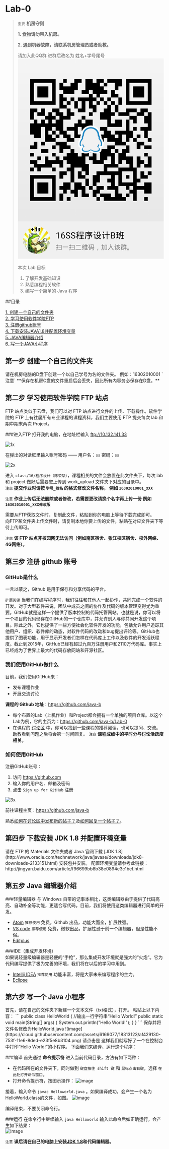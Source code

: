 # Lab-0

> `重要` **机房守则** 
>
> **1. 食物请勿带入机房。**
>
> **2. 遇到机器故障，请联系机房管理员或者助教。**
>
> 请加入此QQ群 进群后改名为 姓名+学号尾号
>![QQ](https://github.com/java-b/Lab-0/blob/master/QR.png)
>
>
> 本次 Lab 目标
>
> 1. 了解开发基础知识
> 2. 熟悉编程相关软件
> 3. 编写一个简单的 Java 程序
> 

##目录

[1. 创建一个自己的文件夹](#1)  
[2. 学习使用软件学院FTP](#2)  
[3. 注册github账号](#3)  
[4. 下载安装JAVA1.8并配置环境变量](#4)  
[5. JAVA编辑器介绍](#5)  
[6. 写一个JAVA小程序](#6)  



<h2 id='1'>第一步 创建一个自己的文件夹</h2>
请在机房电脑的D盘下创建一个以自己学号为名的文件夹。 例如：16302010001  
`注意`  **保存在机房C盘的文件重启后会丢失，因此所有内容务必保存在D盘。** 

<h2 id='2'>第二步 学习使用软件学院 FTP 站点</h2>
FTP 站点类似于云盘，我们可以对 FTP 站点进行文件的上传、下载操作。软件学院的 FTP 上有往届所有专业课程的课程资料，我们主要使用 FTP 提交每次 lab 和期中期末两次 Project。

###进入FTP
打开我的电脑，在地址栏输入 ftp://10.132.141.33  

![1x](https://cloud.githubusercontent.com/assets/6169077/18310556/a7004386-7531-11e6-99c0-4918f8976bfe.png)

在弹出的对话框里输入账号密码 —— 用户名：`ss`  密码：`ss`  

![2x](https://cloud.githubusercontent.com/assets/6169077/18310598/e8c0b68e-7531-11e6-99ee-553068fe883b.png)

进入 `class/16/程序设计（陈荣华）`，课程相关的文件会放置在此文件夹下，每次 lab 和 project 做好后需要您上传到 work_upload 文件夹下对应的目录中。  
`注意` **提交作业时请按  `学号_姓名`  的格式修改文件名称， 例如  `16302010001_XXX`**

`注意`  **作业上传后无法删除或者修改，若需要更改请换个名字再上传一份 例如 `16302010001_XXX修改版`** 

需要从FTP获取文件时，复制此文件，粘贴到你的电脑上等待下载完成即可。  
向FTP某文件夹上传文件时，请复制本地你要上传的文件，粘贴在对应文件夹下等待上传即可。  

`注意` **该 FTP 站点非校园网无法访问（例如南区宿舍、张江校区宿舍、校外网络、4G网络）。**

<h2 id='3'>第三步 注册 github 账号</h2>

### GitHub是什么

一言以蔽之，Github 是用于保存和分享代码的平台。

`扩展阅读` 当我们在编写程序时，我们往往和其他人一起协作，共同完成一个软件的开发。对于大型软件来说，团队中成员之间的协作及代码的版本管理变得尤为重要。GitHub就是这样一个提供了版本控制的代码托管网站。也就是说，你可以将一个项目的代码储存在GitHub的一个仓库中，并允许别人与你共同开发这个项目。除此之外，它也提供了一些方便社会化软件开发的功能，包括允许用户追踪其他用户、组织、软件库的动态，对软件代码的改动和bug提出评论等。GitHub也提供了图表功能，用于显示开发者们怎样在代码库上工作以及软件的开发活跃程度。截止到2015年，GitHub已经有超过九百万注册用户和2110万代码库。事实上已经成为了世界上最大的代码存放网站和开源社区。

### 我们使用GitHub做什么

目前，我们使用GitHub来：

- 发布课程作业
- 开展交流讨论  

**课程的 Github 地址**：https://github.com/java-b

- 每个布置的Lab（上机作业）和Project都会拥有一个单独的项目仓库。以这个Lab为例，它的主页为：https://github.com/java-b/Lab-0
- 在课程的 [讨论区](https://github.com/java-b/Forum) 中，你可以找到一些课程的推荐阅读，也可以提问、交流。助教看到问题之后将会第一时间回复。
`注意` **课程成绩中的平时分与讨论活跃度相关。**   

### 如何使用GitHub

注册GitHub账号：

1. 访问 https://github.com 
2. 输入你的用户名、邮箱及密码
3. 点击 `Sign up for GitHub` 注册
 
![3x](https://cloud.githubusercontent.com/assets/6169077/18310821/4f033542-7533-11e6-8bda-c2e8b4ac11c0.png)

前往课程主页：https://github.com/java-b

熟悉[如何在讨论区中发布新的帖子？](https://github.com/java-a/syllabus/issues/1)及[如何回复一个帖子？](https://github.com/java-a/syllabus/issues/2)。

<h2 id='4'>第四步 下载安装 JDK 1.8 并配置环境变量</h2>
请在 FTP 的 Materials 文件夹或者 Java 官网下载 [JDK 1.8](http://www.oracle.com/technetwork/java/javase/downloads/jdk8-downloads-2133151.html) 安装包并安装。  
配置环境变量请参考此链接：http://jingyan.baidu.com/article/f96699bb8b38e0894e3c1bef.html

<h2 id='5'>第五步 Java 编辑器介绍</h2>
###轻量编辑器
与 Windows 自带的记事本相比，这类编辑器由于提供了代码高亮、自动补全等功能，更适合写代码。目前，我们将使用这类编辑器进行简单的开发。

- [Atom](https://atom.io/) `推荐使用` 免费，Github 出品，功能大而全，扩展性强。
- [VS code](https://code.visualstudio.com/) `推荐使用` 免费，微软出品，扩展性逊于前一个编辑器，但是性能不俗。
- [Editplus](https://www.editplus.com/) 

###IDE（集成开发环境）  
如果说轻量级编辑器是轻便的“手枪”，那么集成开发环境就是强大的“火炮”。它为代码编写提供了极为完善的环境，我们将在以后的学习中用到。

- [Intellij IDEA](https://www.jetbrains.com/idea/) `推荐使用` 功能丰富，将是大家未来编写程序的主力。
- [Eclipse](https://www.eclipse.org/) 

<h2 id='6'>第六步 写一个 Java 小程序</h2>
首先，请在自己的文件夹下新建一个文本文件（txt格式），打开。  
粘贴上以下内容：  
```
  public class HelloWorld {  
      //输出一行字符串“Hello World!”  
      public static void main(String[] args) {  
        System.out.println("Hello World!");  
      }  
  }
```
保存并将文件名修改为HelloWorld.java  
![image](https://cloud.githubusercontent.com/assets/6169077/18313123/af429130-753f-11e6-8ded-e23f5e8b3104.png)  
请点击是  
这样我们就写好了一个在控制台中打印“Hello World!”的小程序。  
下面我们来编译、运行这个程序：  

###编译
首先通过 **命令提示符** 进入当前代码目录，方法有如下两种：

- 在代码所在的文件夹下，同时做到 `键盘按住 shift 键` 和 `鼠标点击右键`，选择 `在此处打开命令窗口`。  
- 打开命令提示符，按图示操作：
![image](https://cloud.githubusercontent.com/assets/6169077/18314312/23e68622-7545-11e6-9f9a-004a45841405.png)  

接着，输入命令 `javac Helloworld.java` 。如果编译成功，会产生一个名为HelloWorld.class的文件，如图。
![image](https://cloud.githubusercontent.com/assets/6169077/18314449/b490fa04-7545-11e6-8b18-582e0fcf8e4e.png)  

编译结束，不要关闭命令行。

###运行
在命令行中继续输入 `java Helloworld`
输入此命令后如正确运行，会产生如下结果：  
![image](https://cloud.githubusercontent.com/assets/6169077/18314616/61817b94-7546-11e6-8201-57683c5e2433.png)  

`注意` **课后请在自己的电脑上安装[JDK 1.8](http://www.oracle.com/technetwork/java/javase/downloads/jdk8-downloads-2133151.html)和代码编辑器。**
